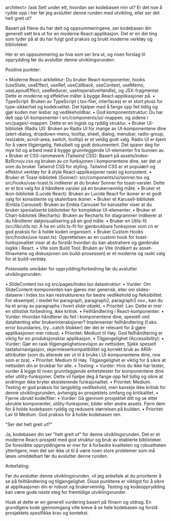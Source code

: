 architect> /ask Sett under ett, hvordan ser kodebasen min ut? Er det noe å rydde opp i her før jeg avslutter denne runden med utvikling, eller ser det helt greit ut?

Basert på filene du har delt og oppsummeringene, ser kodebasen din generelt sett bra ut for en moderne React-applikasjon. Det er en del ting som tyder på at du har fulgt god praksis og brukt moderne verktøy og biblioteker.

Her er en oppsummering av hva som ser bra ut, og noen forslag til opprydding før du avslutter denne utviklingsrunden:

Positive punkter:

 • Moderne React-arkitektur: Du bruker React-komponenter, hooks (useState, useEffect, useRef, useCallback, useContext, useMemo, useLayoutEffect, useReducer, useImperativeHandle), og JSX-fragmenter. Dette er moderne og effektive måter å bygge
   React-applikasjoner på.
 • TypeScript: Bruken av TypeScript (.tsx-filer, interfaces) er et stort pluss for type-sikkerhet og kodekvalitet. Det hjelper med å fange opp feil tidlig og gjør koden mer lesbar og vedlikeholdbar.
 • God komponentstruktur: Du har delt opp UI-komponenter i src/components/ui/-mappen, og sidene i src/pages/-mappen. Dette er en logisk og ryddig struktur.
 • Bruker UI-bibliotek (Radix UI): Bruken av Radix UI for mange av UI-komponentene dine (alert-dialog, dropdown-menu, tooltip, sheet, dialog, menubar, radio-group, resizable, scroll-area, switch, tooltip) er et veldig godt valg. Radix UI er kjent for å
   være tilgjengelig, fleksibelt og godt dokumentert. Det sparer deg for mye tid og arbeid med å bygge grunnleggende UI-elementer fra bunnen av.
 • Bruker et CSS-rammeverk (Tailwind CSS): Basert på assets/index-BzRcnvjv.css og bruken av cn funksjonen i komponentene dine, ser det ut som du bruker Tailwind CSS for styling. Tailwind CSS er et populært og effektivt verktøy for å style
   React-applikasjoner raskt og konsistent.
 • Bruker et Toast-bibliotek (Sonner):  src/components/ui/sonner.tsx og src/hooks/use-toast.ts indikerer at du bruker Sonner for toast-varsler. Dette er et bra valg for å håndtere varsler på en brukervennlig måte.
 • Bruker et Ikon-bibliotek (Lucide React): Bruken av Lucide React for ikoner er et godt valg for konsistente og skalerbare ikoner.
 • Bruker et Karusell-bibliotek (Embla Carousel): Bruken av Embla Carousel for karuseller viser at du bruker spesialiserte biblioteker for komplekse UI-elementer.
 • Bruker et Chart-bibliotek (Recharts): Bruken av Recharts for diagrammer indikerer at du håndterer datavisualisering på en god måte.
 • Bruker en Utils-fil (src/lib/utils.ts):  Å ha en utils.ts-fil for gjenbrukbare funksjoner som cn er god praksis for å holde koden organisert.
 • Bruker Custom Hooks (src/hooks/use-toast.ts):  Opprettelsen av en custom hook for toast-funksjonalitet viser at du forstår hvordan du kan abstrahere og gjenbruke logikk i React.
 • Vite som Build Tool: Bruken av Vite (indikert av asset-filnavnene og diskusjonen om build-prosessen) er et moderne og raskt valg for et build-verktøy.

Potensielle områder for opprydding/forbedring før du avslutter utviklingsrunden:

 • SlideContent.tsx og src/pages/Index.tsx datastruktur:
    • Vurder: Om SlideContent-komponenten kan gjøres mer generisk, eller om slides-dataene i Index.tsx kan restruktureres for bedre vedlikehold og fleksibilitet. For eksempel, i stedet for paragraph, paragraph2, paragraph3 osv., kan du ha et array av
      paragraphs i hvert slide-objekt.
    • Prioritet: Lav. Dette er mer en stilistisk forbedring, ikke kritisk.
 • Feilhåndtering i React-komponenter:
    • Vurder: Hvordan håndterer du feil i komponentene dine, spesielt ved datahenting eller brukerinteraksjoner? Implementer feilhåndtering (f.eks. error boundaries, try...catch blokker) der det er relevant for å gjøre applikasjonen mer robust.
    • Prioritet: Medium til Høy. God feilhåndtering er viktig for en produksjonsklar applikasjon.
 • Tilgjengelighet (Accessibility):
    • Vurder: Gjør en rask tilgjengelighetsrevisjon av nettsiden. Sjekk spesielt tastaturnavigasjon, skjermleserkompatibilitet og korrekt bruk av ARIA-attributter (som du allerede ser ut til å bruke i UI-komponentene dine, noe som er bra).
    • Prioritet: Medium til Høy. Tilgjengelighet er viktig for å sikre at nettsiden din er brukbar for alle.
 • Testing:
    • Vurder: Hvis du ikke har tester, vurder å legge til noen grunnleggende enhetstester for komponentene dine eller utility-funksjoner. Dette vil hjelpe deg å fange opp feil tidlig og sikre at endringer ikke bryter eksisterende funksjonalitet.
    • Prioritet: Medium. Testing er god praksis for langsiktig vedlikehold, men kanskje ikke kritisk for denne utviklingsrunden, avhengig av prosjektets omfang og kritikalitet.
 • Fjerne ubrukt kode/filer:
    • Vurder: Gå gjennom prosjektet ditt og se etter ubrukte komponenter, utility-funksjoner, bilder eller andre assets. Fjern dem for å holde kodebasen ryddig og redusere størrelsen på builden.
    • Prioritet: Lav til Medium. God praksis for å holde kodebasen ren.

"Ser det helt greit ut?"

Ja, kodebasen din ser "helt greit ut" for denne utviklingsrunden. Det er et moderne React-prosjekt med god struktur og bruk av etablerte biblioteker.  De foreslåtte oppryddingene er mer for å forbedre kvaliteten og robustheten ytterligere, men det ser
ikke ut til å være noen store problemer som må løses umiddelbart før du avslutter denne runden.

Anbefaling:

Før du avslutter denne utviklingsrunden, vil jeg anbefale at du prioriterer å se på feilhåndtering og tilgjengelighet. Disse punktene er viktigst for å sikre at applikasjonen din er robust og brukervennlig. Testing og kodeopprydding kan være gode neste
steg for fremtidige utviklingsrunder.

Husk at dette er en generell vurdering basert på filnavn og utdrag. En grundigere kode gjennomgang ville kreve å se hele kodebasen og forstå prosjektets spesifikke krav og kontekst.
